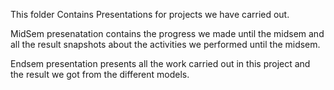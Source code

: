 This folder Contains Presentations for projects we have carried out.

MidSem presenatation contains the progress we made until the midsem and all the result snapshots about the activities we performed until the midsem.

Endsem presentation presents all the work carried out in this project and the result we got from the different models.   
